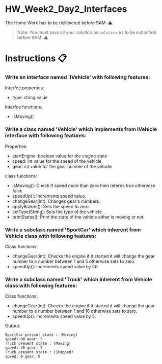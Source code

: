 # HW_Week2_Day2_Interfaces
The Home Work has to be delievered before 9AM: ⚠️

> Note: You must save all your solution as `solution.kt` to be submitted before 9AM. ⚠️
# Instructions 📋


### Write an interface named 'IVehicle' with following features:

Interfce properties:
- type: string value

Interfce functions:
- isMoving()


### Write a class named 'Vehicle' which implements from IVehicle interface with following features:

Properties:
- startEngine: boolean value for the engine state
- speed: int value for the speed of the vehicle
- gear: int value for the gear number of the vehicle

class functions:
- isMoving(): Check if speed more than zero then reterns true otherwise false.
- speedUp(): Increments speed value.
- changeGear(int): Changes gear's numbers.
- applyBrakes(): Sets the speed to zero.
- setType(String): Sets the type of the vehicle.
- printStates(): Print the state of the vehicle either is moving or not.

### Write a subclass named 'SportCar' which inherent from Vehicle class with following features:

Class functions:
- changeGear(int): Checks the engine if it started it will change the gear number to a number between 1 and 5 otherwise sets to zero.
- speedUp(): Increments speed value by 20.

### Write a subclass named 'Truck' which inherent from Vehicle class with following features:

Class functions:
- changeGear(int): Checks the engine if it started it will change the gear number to a number between 1 and 10 otherwise sets to zero.
- speedUp(): Increments speed value by 5.


Output:
```console
SportCar present state : (Moving)
speed: 80 gear: 5
Truck present state : (Moving)
speed: 40 gear: 2
Truck present state : (Stopped)
speed: 0 gear: 0
```
